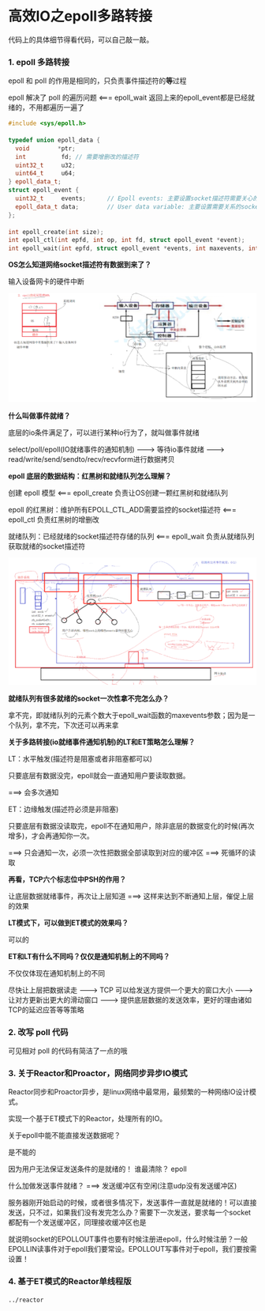 # 高效IO之epoll多路转接

代码上的具体细节得看代码，可以自己敲一敲。


### 1. epoll 多路转接

epoll 和 poll 的作用是相同的，只负责事件描述符的**等**过程

epoll 解决了 poll 的遍历问题 <=== epoll_wait 返回上来的epoll_event都是已经就绪的，不用都遍历一遍了


```cpp
#include <sys/epoll.h>

typedef union epoll_data {
  void        *ptr;
  int          fd; // 需要增删改的描述符
  uint32_t     u32;
  uint64_t     u64;
} epoll_data_t;
struct epoll_event {
  uint32_t     events;      // Epoll events: 主要设置socket描述符需要关心的事件，EPOLLIN，EPOLLOUT......
  epoll_data_t data;        // User data variable: 主要设置需要关系的socket描述符
};

int epoll_create(int size);                                                       // 创建一个 epoll 模型；返回一个 epfd
int epoll_ctl(int epfd, int op, int fd, struct epoll_event *event);               // 用户到内核: 增删改，EPOLL_CTL_ADD，EPOLL_CTL_DEL，EPOLL_CTL_MOD
int epoll_wait(int epfd, struct epoll_event *events, int maxevents, int timeout); // 内核到用户
```

**OS怎么知道网络socket描述符有数据到来了？**

输入设备网卡的硬件中断

![Alt text](image.png)


**什么叫做事件就绪？**

底层的io条件满足了，可以进行某种io行为了，就叫做事件就绪

select/poll/epoll(IO就绪事件的通知机制) ---> 等待io事件就绪 ---> read/write/send/sendto/recv/recvform进行数据拷贝


**epoll 底层的数据结构：红黑树和就绪队列怎么理解？**

创建 epoll 模型 <=== epoll_create 负责让OS创建一颗红黑树和就绪队列

epoll 的红黑树：维护所有EPOLL_CTL_ADD需要监控的socket描述符 <=== epoll_ctl 负责红黑树的增删改

就绪队列：已经就绪的socket描述符存储的队列 <=== epoll_wait 负责从就绪队列获取就绪的socket描述符

![Alt text](image-1.png)


**就绪队列有很多就绪的socket一次性拿不完怎么办？**    

拿不完，即就绪队列的元素个数大于epoll_wait函数的maxevents参数；因为是一个队列，拿不完，下次还可以再来拿


**关于多路转接(io就绪事件通知机制)的LT和ET策略怎么理解？**

LT：水平触发(描述符是阻塞或者非阻塞都可以) 

只要底层有数据没完，epoll就会一直通知用户要读取数据。

===> 会多次通知


ET：边缘触发(描述符必须是非阻塞) 

只要底层有数据没读取完，epoll不在通知用户，除非底层的数据变化的时候(再次增多)，才会再通知你一次。

===> 只会通知一次，必须一次性把数据全部读取到对应的缓冲区 ===> 死循环的读取

**再看，TCP六个标志位中PSH的作用？**

让底层数据就绪事件，再次让上层知道 ===> 这样来达到不断通知上层，催促上层的效果


**LT模式下，可以做到ET模式的效果吗？**

可以的

**ET和LT有什么不同吗？仅仅是通知机制上的不同吗？**

不仅仅体现在通知机制上的不同

尽快让上层把数据读走 ---> TCP 可以给发送方提供一个更大的窗口大小 ---> 让对方更新出更大的滑动窗口 ---> 提供底层数据的发送效率，更好的理由诸如TCP的延迟应答等等策略


### 2. 改写 poll 代码

可见相对 poll 的代码有简洁了一点的哦


### 3. 关于Reactor和Proactor，网络同步异步IO模式

Reactor同步和Proactor异步，是linux网络中最常用，最频繁的一种网络IO设计模式。

实现一个基于ET模式下的Reactor，处理所有的IO。


关于epoll中能不能直接发送数据呢？   

是不能的

因为用户无法保证发送条件的是就绪的！ 谁最清除？ epoll

什么加做发送事件就绪？ ===> 发送缓冲区有空闲(注意udp没有发送缓冲区)

服务器刚开始启动的时候，或者很多情况下，发送事件一直就是就绪的！可以直接发送，只不过，如果我们没有发完怎么办？需要下一次发送，要求每一个socket都配有一个发送缓冲区，同理接收缓冲区也是

就说明socket的EPOLLOUT事件也要有时候注册进epoll，什么时候注册？一般EPOLLIN读事件对于epoll我们要常设。EPOLLOUT写事件对于epoll，我们要按需设置！


### 4. 基于ET模式的Reactor单线程版

`../reactor`



